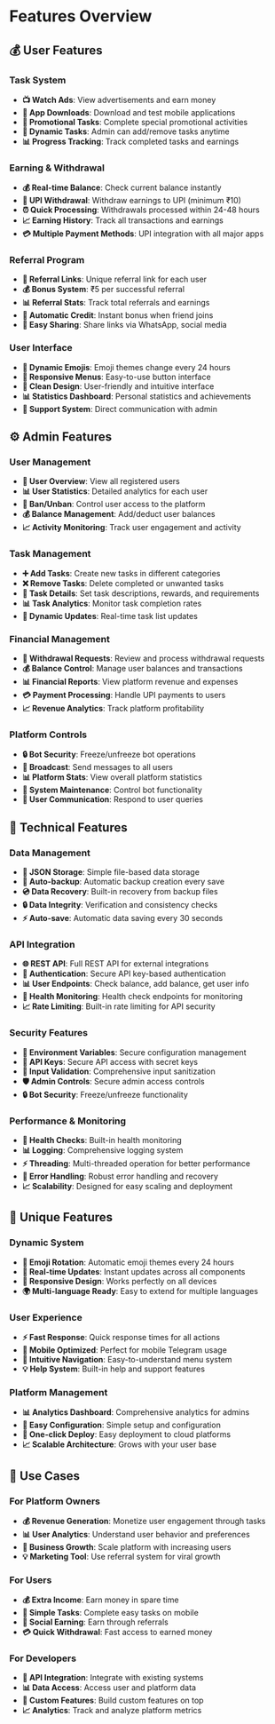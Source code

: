# Features Overview

## 💰 User Features

### Task System
- **📺 Watch Ads**: View advertisements and earn money
- **📱 App Downloads**: Download and test mobile applications
- **📢 Promotional Tasks**: Complete special promotional activities
- **🎯 Dynamic Tasks**: Admin can add/remove tasks anytime
- **📊 Progress Tracking**: Track completed tasks and earnings

### Earning & Withdrawal
- **💰 Real-time Balance**: Check current balance instantly
- **💸 UPI Withdrawal**: Withdraw earnings to UPI (minimum ₹10)
- **⏰ Quick Processing**: Withdrawals processed within 24-48 hours
- **📈 Earning History**: Track all transactions and earnings
- **💳 Multiple Payment Methods**: UPI integration with all major apps

### Referral Program
- **👥 Referral Links**: Unique referral link for each user
- **💰 Bonus System**: ₹5 per successful referral
- **📊 Referral Stats**: Track total referrals and earnings
- **🔄 Automatic Credit**: Instant bonus when friend joins
- **📱 Easy Sharing**: Share links via WhatsApp, social media

### User Interface
- **🎨 Dynamic Emojis**: Emoji themes change every 24 hours
- **📱 Responsive Menus**: Easy-to-use button interface
- **🌟 Clean Design**: User-friendly and intuitive interface
- **📊 Statistics Dashboard**: Personal statistics and achievements
- **💬 Support System**: Direct communication with admin

## ⚙️ Admin Features

### User Management
- **👥 User Overview**: View all registered users
- **📊 User Statistics**: Detailed analytics for each user
- **🚫 Ban/Unban**: Control user access to the platform
- **💰 Balance Management**: Add/deduct user balances
- **📈 Activity Monitoring**: Track user engagement and activity

### Task Management
- **➕ Add Tasks**: Create new tasks in different categories
- **❌ Remove Tasks**: Delete completed or unwanted tasks
- **📝 Task Details**: Set task descriptions, rewards, and requirements
- **📊 Task Analytics**: Monitor task completion rates
- **🔄 Dynamic Updates**: Real-time task list updates

### Financial Management
- **💸 Withdrawal Requests**: Review and process withdrawal requests
- **💰 Balance Control**: Manage user balances and transactions
- **📊 Financial Reports**: View platform revenue and expenses
- **💳 Payment Processing**: Handle UPI payments to users
- **📈 Revenue Analytics**: Track platform profitability

### Platform Controls
- **🔒 Bot Security**: Freeze/unfreeze bot operations
- **📢 Broadcast**: Send messages to all users
- **📊 Platform Stats**: View overall platform statistics
- **🔧 System Maintenance**: Control bot functionality
- **📱 User Communication**: Respond to user queries

## 🔧 Technical Features

### Data Management
- **💾 JSON Storage**: Simple file-based data storage
- **🔄 Auto-backup**: Automatic backup creation every save
- **💿 Data Recovery**: Built-in recovery from backup files
- **🔒 Data Integrity**: Verification and consistency checks
- **⚡ Auto-save**: Automatic data saving every 30 seconds

### API Integration
- **🌐 REST API**: Full REST API for external integrations
- **🔐 Authentication**: Secure API key-based authentication
- **📊 User Endpoints**: Check balance, add balance, get user info
- **🏥 Health Monitoring**: Health check endpoints for monitoring
- **📈 Rate Limiting**: Built-in rate limiting for API security

### Security Features
- **🔐 Environment Variables**: Secure configuration management
- **🔑 API Keys**: Secure API access with secret keys
- **🚫 Input Validation**: Comprehensive input sanitization
- **🛡️ Admin Controls**: Secure admin access controls
- **🔒 Bot Security**: Freeze/unfreeze functionality

### Performance & Monitoring
- **🏥 Health Checks**: Built-in health monitoring
- **📊 Logging**: Comprehensive logging system
- **⚡ Threading**: Multi-threaded operation for better performance
- **🔄 Error Handling**: Robust error handling and recovery
- **📈 Scalability**: Designed for easy scaling and deployment

## 🌟 Unique Features

### Dynamic System
- **🎨 Emoji Rotation**: Automatic emoji themes every 24 hours
- **🔄 Real-time Updates**: Instant updates across all components
- **📱 Responsive Design**: Works perfectly on all devices
- **🌍 Multi-language Ready**: Easy to extend for multiple languages

### User Experience
- **⚡ Fast Response**: Quick response times for all actions
- **📱 Mobile Optimized**: Perfect for mobile Telegram usage
- **🎯 Intuitive Navigation**: Easy-to-understand menu system
- **💡 Help System**: Built-in help and support features

### Platform Management
- **📊 Analytics Dashboard**: Comprehensive analytics for admins
- **🔧 Easy Configuration**: Simple setup and configuration
- **🚀 One-click Deploy**: Easy deployment to cloud platforms
- **📈 Scalable Architecture**: Grows with your user base

## 🎯 Use Cases

### For Platform Owners
- **💰 Revenue Generation**: Monetize user engagement through tasks
- **📊 User Analytics**: Understand user behavior and preferences
- **🚀 Business Growth**: Scale platform with increasing users
- **💡 Marketing Tool**: Use referral system for viral growth

### For Users
- **💰 Extra Income**: Earn money in spare time
- **📱 Simple Tasks**: Complete easy tasks on mobile
- **👥 Social Earning**: Earn through referrals
- **💳 Quick Withdrawal**: Fast access to earned money

### For Developers
- **🔧 API Integration**: Integrate with existing systems
- **📊 Data Access**: Access user and platform data
- **🚀 Custom Features**: Build custom features on top
- **📈 Analytics**: Track and analyze platform metrics
